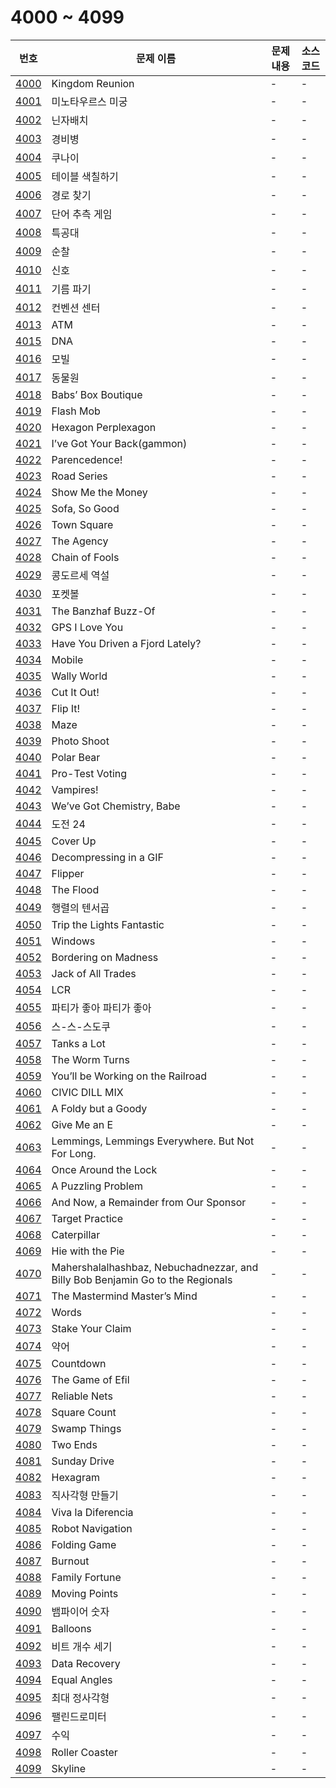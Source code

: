 # 4000 ~ 4099

번호 | 문제 이름 | 문제 내용 | 소스코드
--- | --- | --- | ---
[4000](https://www.acmicpc.net/problem/4000) | Kingdom Reunion | - | -
[4001](https://www.acmicpc.net/problem/4001) | 미노타우르스 미궁 | - | -
[4002](https://www.acmicpc.net/problem/4002) | 닌자배치 | - | -
[4003](https://www.acmicpc.net/problem/4003) | 경비병 | - | -
[4004](https://www.acmicpc.net/problem/4004) | 쿠나이 | - | -
[4005](https://www.acmicpc.net/problem/4005) | 테이블 색칠하기 | - | -
[4006](https://www.acmicpc.net/problem/4006) | 경로 찾기 | - | -
[4007](https://www.acmicpc.net/problem/4007) | 단어 추측 게임 | - | -
[4008](https://www.acmicpc.net/problem/4008) | 특공대 | - | -
[4009](https://www.acmicpc.net/problem/4009) | 순찰 | - | -
[4010](https://www.acmicpc.net/problem/4010) | 신호 | - | -
[4011](https://www.acmicpc.net/problem/4011) | 기름 파기 | - | -
[4012](https://www.acmicpc.net/problem/4012) | 컨벤션 센터 | - | -
[4013](https://www.acmicpc.net/problem/4013) | ATM | - | -
[4015](https://www.acmicpc.net/problem/4015) | DNA | - | -
[4016](https://www.acmicpc.net/problem/4016) | 모빌 | - | -
[4017](https://www.acmicpc.net/problem/4017) | 동물원 | - | -
[4018](https://www.acmicpc.net/problem/4018) | Babs’ Box Boutique | - | -
[4019](https://www.acmicpc.net/problem/4019) | Flash Mob | - | -
[4020](https://www.acmicpc.net/problem/4020) | Hexagon Perplexagon | - | -
[4021](https://www.acmicpc.net/problem/4021) | I’ve Got Your Back(gammon) | - | -
[4022](https://www.acmicpc.net/problem/4022) | Parencedence! | - | -
[4023](https://www.acmicpc.net/problem/4023) | Road Series | - | -
[4024](https://www.acmicpc.net/problem/4024) |  Show Me the Money | - | -
[4025](https://www.acmicpc.net/problem/4025) | Sofa, So Good | - | -
[4026](https://www.acmicpc.net/problem/4026) | Town Square | - | -
[4027](https://www.acmicpc.net/problem/4027) | The Agency | - | -
[4028](https://www.acmicpc.net/problem/4028) | Chain of Fools | - | -
[4029](https://www.acmicpc.net/problem/4029) | 콩도르세 역설 | - | -
[4030](https://www.acmicpc.net/problem/4030) | 포켓볼 | - | -
[4031](https://www.acmicpc.net/problem/4031) | The Banzhaf Buzz-Of | - | -
[4032](https://www.acmicpc.net/problem/4032) | GPS I Love You | - | -
[4033](https://www.acmicpc.net/problem/4033) | Have You Driven a Fjord Lately? | - | -
[4034](https://www.acmicpc.net/problem/4034) | Mobile | - | -
[4035](https://www.acmicpc.net/problem/4035) | Wally World | - | -
[4036](https://www.acmicpc.net/problem/4036) | Cut It Out! | - | -
[4037](https://www.acmicpc.net/problem/4037) | Flip It! | - | -
[4038](https://www.acmicpc.net/problem/4038) | Maze | - | -
[4039](https://www.acmicpc.net/problem/4039) | Photo Shoot | - | -
[4040](https://www.acmicpc.net/problem/4040) | Polar Bear | - | -
[4041](https://www.acmicpc.net/problem/4041) | Pro-Test Voting | - | -
[4042](https://www.acmicpc.net/problem/4042) | Vampires! | - | -
[4043](https://www.acmicpc.net/problem/4043) | We’ve Got Chemistry, Babe | - | -
[4044](https://www.acmicpc.net/problem/4044) | 도전 24 | - | -
[4045](https://www.acmicpc.net/problem/4045) | Cover Up | - | -
[4046](https://www.acmicpc.net/problem/4046) | Decompressing in a GIF | - | -
[4047](https://www.acmicpc.net/problem/4047) | Flipper | - | -
[4048](https://www.acmicpc.net/problem/4048) | The Flood | - | -
[4049](https://www.acmicpc.net/problem/4049) | 행렬의 텐서곱 | - | -
[4050](https://www.acmicpc.net/problem/4050) | Trip the Lights Fantastic | - | -
[4051](https://www.acmicpc.net/problem/4051) | Windows | - | -
[4052](https://www.acmicpc.net/problem/4052) | Bordering on Madness | - | -
[4053](https://www.acmicpc.net/problem/4053) | Jack of All Trades | - | -
[4054](https://www.acmicpc.net/problem/4054) | LCR | - | -
[4055](https://www.acmicpc.net/problem/4055) | 파티가 좋아 파티가 좋아 | - | -
[4056](https://www.acmicpc.net/problem/4056) | 스-스-스도쿠 | - | -
[4057](https://www.acmicpc.net/problem/4057) | Tanks a Lot | - | -
[4058](https://www.acmicpc.net/problem/4058) | The Worm Turns | - | -
[4059](https://www.acmicpc.net/problem/4059) | You’ll be Working on the Railroad | - | -
[4060](https://www.acmicpc.net/problem/4060) | CIVIC DILL MIX | - | -
[4061](https://www.acmicpc.net/problem/4061) | A Foldy but a Goody | - | -
[4062](https://www.acmicpc.net/problem/4062) | Give Me an E | - | -
[4063](https://www.acmicpc.net/problem/4063) | Lemmings, Lemmings Everywhere. But Not For Long. | - | -
[4064](https://www.acmicpc.net/problem/4064) | Once Around the Lock | - | -
[4065](https://www.acmicpc.net/problem/4065) | A Puzzling Problem | - | -
[4066](https://www.acmicpc.net/problem/4066) | And Now, a Remainder from Our Sponsor | - | -
[4067](https://www.acmicpc.net/problem/4067) | Target Practice | - | -
[4068](https://www.acmicpc.net/problem/4068) | Caterpillar | - | -
[4069](https://www.acmicpc.net/problem/4069) | Hie with the Pie | - | -
[4070](https://www.acmicpc.net/problem/4070) | Mahershalalhashbaz, Nebuchadnezzar, and Billy Bob Benjamin Go to the Regionals | - | -
[4071](https://www.acmicpc.net/problem/4071) | The Mastermind Master’s Mind | - | -
[4072](https://www.acmicpc.net/problem/4072) | Words | - | -
[4073](https://www.acmicpc.net/problem/4073) | Stake Your Claim | - | -
[4074](https://www.acmicpc.net/problem/4074) | 약어 | - | -
[4075](https://www.acmicpc.net/problem/4075) | Countdown | - | -
[4076](https://www.acmicpc.net/problem/4076) | The Game of Efil | - | -
[4077](https://www.acmicpc.net/problem/4077) | Reliable Nets | - | -
[4078](https://www.acmicpc.net/problem/4078) | Square Count | - | -
[4079](https://www.acmicpc.net/problem/4079) | Swamp Things | - | -
[4080](https://www.acmicpc.net/problem/4080) | Two Ends | - | -
[4081](https://www.acmicpc.net/problem/4081) | Sunday Drive | - | -
[4082](https://www.acmicpc.net/problem/4082) | Hexagram | - | -
[4083](https://www.acmicpc.net/problem/4083) | 직사각형 만들기 | - | -
[4084](https://www.acmicpc.net/problem/4084) | Viva la Diferencia | - | -
[4085](https://www.acmicpc.net/problem/4085) | Robot Navigation | - | -
[4086](https://www.acmicpc.net/problem/4086) | Folding Game | - | -
[4087](https://www.acmicpc.net/problem/4087) | Burnout | - | -
[4088](https://www.acmicpc.net/problem/4088) | Family Fortune | - | -
[4089](https://www.acmicpc.net/problem/4089) | Moving Points | - | -
[4090](https://www.acmicpc.net/problem/4090) | 뱀파이어 숫자 | - | -
[4091](https://www.acmicpc.net/problem/4091) | Balloons | - | -
[4092](https://www.acmicpc.net/problem/4092) | 비트 개수 세기 | - | -
[4093](https://www.acmicpc.net/problem/4093) | Data Recovery | - | -
[4094](https://www.acmicpc.net/problem/4094) | Equal Angles | - | -
[4095](https://www.acmicpc.net/problem/4095) | 최대 정사각형 | - | -
[4096](https://www.acmicpc.net/problem/4096) | 팰린드로미터 | - | -
[4097](https://www.acmicpc.net/problem/4097) | 수익 | - | -
[4098](https://www.acmicpc.net/problem/4098) | Roller Coaster | - | -
[4099](https://www.acmicpc.net/problem/4099) | Skyline | - | -
